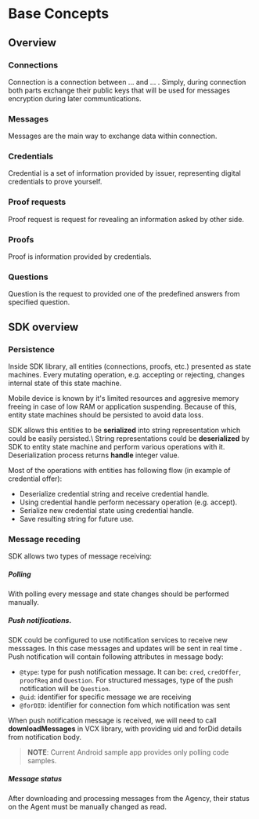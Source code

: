 # Base Concepts

## Overview

### Connections

Connection is a connection between ... and ... . Simply, during connection both parts exchange their public keys that will be used for messages encryption during later communtications.

### Messages

Messages are the main way to exchange data within connection.

### Credentials

Credential is a set of information provided by issuer, representing digital credentials to prove yourself.

### Proof requests

Proof request is request for revealing an information asked by other side.

### Proofs

Proof is information provided by credentials.

### Questions

Question is the request to provided one of the predefined answers from specified question.

## SDK overview

### Persistence

Inside SDK library, all entities (connections, proofs, etc.) presented as state machines. Every mutating operation, e.g. accepting or rejecting, changes internal state of this state machine.

Mobile device is known by it's limited resources and aggresive memory freeing in case of low RAM or application suspending. Because of this, entity state machines should be persisted to avoid data loss.

SDK allows this entities to be **serialized** into string representation which could be easily persisted.\ 
String representations could be **deserialized** by SDK to entity state machine and perform various operations with it. Deserialization process returns **handle** integer value.

Most of the operations with entities has following flow (in example of credential offer):

* Deserialize credential string and receive credential handle.
* Using credential handle perform necessary operation (e.g. accept). 
* Serialize new credential state using credential handle.
* Save resulting string for future use.

### Message receding 

SDK allows two types of message receiving:

##### Polling

With polling every message and state changes should be performed manually.

##### Push notifications.

SDK could be configured to use notification services to receive new messsages. In this case messages and updates will be sent in real time .
Push notification will contain following attributes in  message  body:
- `@type`: type for push notification message. It can be: `cred`, `credOffer`, `proofReq` and `Question`. For structured messages, type of the push notification will be `Question`.
- `@uid`: identifier for specific message we are receiving
- `@forDID`: identifier for connection fom which notification was sent

When push notification message is received, we will need to call **downloadMessages** in VCX library, with providing uid and forDid details from notification body.  

> **NOTE**: Current Android sample app provides only polling code samples.

##### Message status

After downloading and processing messages from the Agency, their status on the Agent must be manually changed as read.